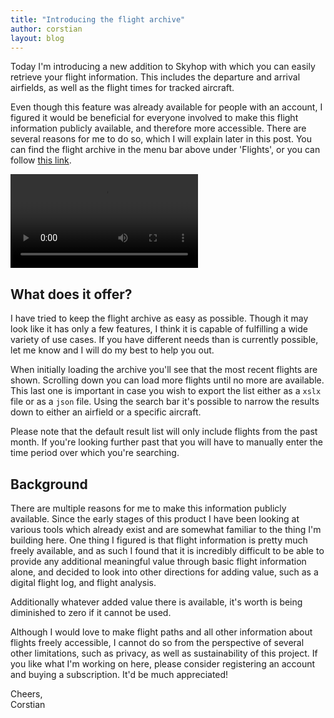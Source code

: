 ```yaml
---
title: "Introducing the flight archive"
author: corstian
layout: blog
---
```


Today I'm introducing a new addition to Skyhop with which you can easily retrieve your flight information. This includes the departure and arrival airfields, as well as the flight times for tracked aircraft.


Even though this feature was already available for people with an account, I figured it would be beneficial for everyone involved to make this flight information publicly available, and therefore more accessible. There are several reasons for me to do so, which I will explain later in this post. You can find the flight archive in the menu bar above under 'Flights', or you can follow [this link](/archive).

<video class="w-full shadow-lg rounded-lg my-10" autoplay loop>
  <source src="/assets/images/Screen_Recording_2020-06-03_at_16.09.09.mov">
</video>

## What does it offer?

I have tried to keep the flight archive as easy as possible. Though it may look like it has only a few features, I think it is capable of fulfilling a wide variety of use cases. If you have different needs than is currently possible, let me know and I will do my best to help you out.

When initially loading the archive you'll see that the most recent flights are shown. Scrolling down you can load more flights until no more are available. This last one is important in case you wish to export the list either as a `xslx` file or as a `json` file. Using the search bar it's possible to narrow the results down to either an airfield or a specific aircraft.

Please note that the default result list will only include flights from the past month. If you're looking further past that you will have to manually enter the time period over which you're searching.

## Background

There are multiple reasons for me to make this information publicly available. Since the early stages of this product I have been looking at various tools which already exist and are somewhat familiar to the thing I'm building here. One thing I figured is that flight information is pretty much freely available, and as such I found that it is incredibly difficult to be able to provide any additional meaningful value through basic flight information alone, and decided to look into other directions for adding value, such as a digital flight log, and flight analysis.

Additionally whatever added value there is available, it's worth is being diminished to zero if it cannot be used.

Although I would love to make flight paths and all other information about flights freely accessible, I cannot do so from the perspective of several other limitations, such as privacy, as well as sustainability of this project. If you like what I'm working on here, please consider registering an account and buying a subscription. It'd be much appreciated!

Cheers,  
Corstian
